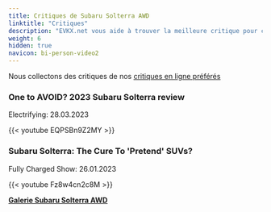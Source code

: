 ```yaml
---
title: Critiques de Subaru Solterra AWD
linktitle: "Critiques"
description: "EVKX.net vous aide à trouver la meilleure critique pour ce modèle."
weight: 6
hidden: true
navicon: bi-person-video2
---
```

Nous collectons des critiques de nos [critiques en ligne préférés](../../../../../guides/evreviewers/)

<div class="container text-center shadow p-2 pe-4 mb-5 bg-body-tertiary rounded border">
<h3>One to AVOID? 2023 Subaru Solterra review</h3>
<p>Electrifying: 28.03.2023</p>

{{< youtube EQPSBn9Z2MY >}}

</div>
<div class="container text-center shadow p-2 pe-4 mb-5 bg-body-tertiary rounded border">
<h3>Subaru Solterra: The Cure To 'Pretend' SUVs?</h3>
<p>Fully Charged Show: 26.01.2023</p>

{{< youtube Fz8w4cn2c8M >}}

</div>
<div class="mt-3 mb-3">
<a href="../gallery/" class="text-decoration-none text-black">
<strong><i class="bi-arrow-left"></i>Galerie  </strong>
</a>
<a href="../" class="text-decoration-none text-black float-end">
<strong>Subaru Solterra AWD <i class="bi-arrow-right"></i></strong>
</a>
</div>
